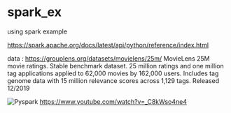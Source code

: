 # spark_ex
using spark example

https://spark.apache.org/docs/latest/api/python/reference/index.html

data : https://grouplens.org/datasets/movielens/25m/
MovieLens 25M movie ratings. Stable benchmark dataset. 25 million ratings and one million tag applications applied to 62,000 movies by 162,000 users. Includes tag genome data with 15 million relevance scores across 1,129 tags. Released 12/2019

![Pyspark](https://user-images.githubusercontent.com/98679146/203280609-f5c00f88-193a-42c2-b5ae-dc1267a2d312.png)
https://www.youtube.com/watch?v=_C8kWso4ne4
